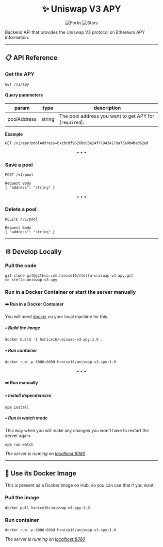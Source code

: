 <div align="center">

# ✨ Uniswap V3 APY

![Forks](https://img.shields.io/github/forks/hsnice16/stella-uniswap-v3-apy)
![Stars](https://img.shields.io/github/stars/hsnice16/stella-uniswap-v3-apy)

</div>

Backend API that provides the Uniswap V3 protocol on Ethereum APY information.

---

## 📋 API Reference

### Get the APY

```HTTP
GET /v1/apy
```

#### Query parameters

| param       | type   | description                                            |
| ----------- | ------ | ------------------------------------------------------ |
| poolAddress | string | The pool address you want to get APY for (`required`). |

**Example**

```HTTP
GET /v1/apy?poolAddress=0xcbcdf9626bc03e24f779434178a73a0b4bad62ed
```

<div align="center">
• • •
</div>

### Save a pool

```HTTP
POST /v1/pool

Request Body
{ "address": "string" }
```

<div align="center">
• • •
</div>

### Delete a pool

```HTTP
DELETE /v1/pool

Request Body
{ "address": "string" }
```

---

## ⚙️ Develop Locally

### Pull the code

```shell
git clone git@github.com:hsnice16/stella-uniswap-v3-apy.git
cd stella-uniswap-v3-apy
```

### Run in a Docker Container or start the server manually

#### ➡️ Run in a Docker Container

You will need [docker](https://www.docker.com/get-started/) on your local machine for this.

##### • Build the image

```shell
docker build -t hsnice16/uniswap-v3-apy:1.0 .
```

##### • Run container

```shell
docker run -p 8080:8080 hsnice16/uniswap-v3-apy:1.0
```

<div align="center">
• • •
</div>

#### ➡️ Run manually

##### • Install dependencies

```shell
npm install
```

##### • Run in watch mode

This way when you will make any changes you won't have to restart the server again.

```shell
npm run watch
```

_The server is running on [localhost:8080](http://localhost:8080/)_

---

## 🐳 Use its Docker Image

This is present as a Docker Image on Hub, so you can use that if you want.

### Pull the image

```shell
docker pull hsnice16/uniswap-v3-apy:1.0
```

### Run container

```shell
docker run -p 8080:8080 hsnice16/uniswap-v3-apy:1.0
```

_The server is running on [localhost:8080](http://localhost:8080/)_
